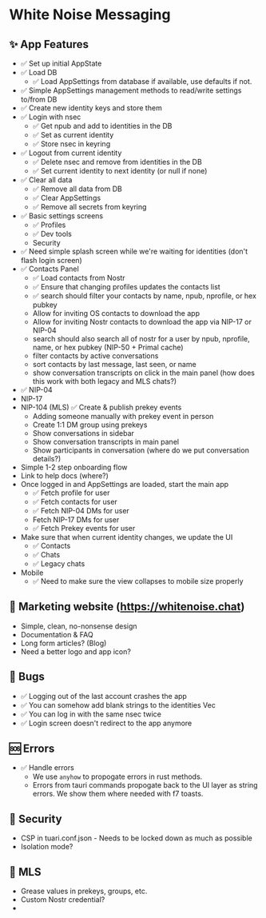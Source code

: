 # White Noise Messaging

## ✨ App Features

- ✅ Set up initial AppState
- ✅ Load DB
  - ✅ Load AppSettings from database if available, use defaults if not.
- ✅ Simple AppSettings management methods to read/write settings to/from DB
- ✅ Create new identity keys and store them
- ✅ Login with nsec
  - ✅ Get npub and add to identities in the DB
  - ✅ Set as current identity
  - ✅ Store nsec in keyring
- ✅ Logout from current identity
  - ✅ Delete nsec and remove from identities in the DB
  - ✅ Set current identity to next identity (or null if none)
- ✅ Clear all data
  - ✅ Remove all data from DB
  - ✅ Clear AppSettings
  - ✅ Remove all secrets from keyring
- ✅ Basic settings screens
  - ✅ Profiles
  - ✅ Dev tools
  - Security
- ✅ Need simple splash screen while we're waiting for identities (don't flash login screen)
- ✅ Contacts Panel
  - ✅ Load contacts from Nostr
  - ✅ Ensure that changing profiles updates the contacts list
  - ✅ search should filter your contacts by name, npub, nprofile, or hex pubkey
  - Allow for inviting OS contacts to download the app
  - Allow for inviting Nostr contacts to download the app via NIP-17 or NIP-04
  - search should also search all of nostr for a user by npub, nprofile, name, or hex pubkey (NIP-50 + Primal cache)
  - filter contacts by active conversations
  - sort contacts by last message, last seen, or name
  - show conversation transcripts on click in the main panel (how does this work with both legacy and MLS chats?)
- ✅ NIP-04
- NIP-17
- NIP-104 (MLS)
  ✅ Create & publish prekey events
    - Adding someone manually with prekey event in person
  - Create 1:1 DM group using prekeys
  - Show conversations in sidebar
  - Show conversation transcripts in main panel
  - Show participants in conversation (where do we put conversation details?)
- Simple 1-2 step onboarding flow
- Link to help docs (where?)
- Once logged in and AppSettings are loaded, start the main app
  - ✅ Fetch profile for user
  - ✅ Fetch contacts for user
  - ✅ Fetch NIP-04 DMs for user
  - Fetch NIP-17 DMs for user
  - ✅ Fetch Prekey events for user
- Make sure that when current identity changes, we update the UI
  - ✅ Contacts
  - ✅ Chats
  - ✅ Legacy chats
- Mobile
  - ✅ Need to make sure the view collapses to mobile size properly

## 📑 Marketing website (https://whitenoise.chat)
  - Simple, clean, no-nonsense design
  - Documentation & FAQ
  - Long form articles? (Blog)
  - Need a better logo and app icon?

## 🐛 Bugs

- ✅ Logging out of the last account crashes the app
- ✅ You can somehow add blank strings to the identities Vec
- ✅ You can log in with the same nsec twice
- ✅ Login screen doesn't redirect to the app anymore

## 🆘 Errors

- ✅ Handle errors
  - We use `anyhow` to propogate errors in rust methods.
  - Errors from tauri commands propogate back to the UI layer as string errors. We show them where needed with f7 toasts.

## 🔐 Security 

- CSP in tuari.conf.json - Needs to be locked down as much as possible
- Isolation mode?

## 💬 MLS

- Grease values in prekeys, groups, etc.
- Custom Nostr credential? 
- 